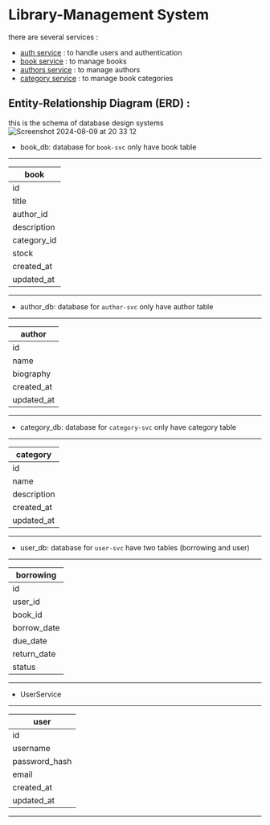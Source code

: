 # Library-Management System

there are several services : 
- [auth service](https://github.com/storyofhis/backend-syn/blob/main/user-svc/README.md) : to handle users and authentication
- [book service](https://github.com/storyofhis/backend-syn/blob/main/book-svc/README.md) : to manage books
- [authors service](https://github.com/storyofhis/backend-syn/blob/main/author-svc/README.md) : to manage authors
- [category service](https://github.com/storyofhis/backend-syn/blob/main/category-svc/README.md) : to manage book categories

## Entity-Relationship Diagram (ERD) : 
this is the schema of database design systems
![Screenshot 2024-08-09 at 20 33 12](https://github.com/user-attachments/assets/05b54daf-d877-4b32-b5ef-14c9632d8f6c)

- book_db: database for `book-svc` only have book table
-------------------
| book            |
|-----------------|
| id              |
| title           |       
| author_id       |
| description     |      
| category_id     |
| stock           |   
| created_at      |   
| updated_at      |   
-------------------   
                    
- author_db: database for `author-svc` only have author table
-------------------   
| author          |   
|-----------------|   
| id              |
| name            |      
| biography       |      
| created_at      |     
| updated_at      |      
-------------------     
                         
- category_db: database for `category-svc` only have category table       
-------------------    
| category        |      
|-----------------|     
| id              |
| name            |        
| description     |        
| created_at      |        
| updated_at      |        
-------------------       
                        
- user_db: database for `user-svc` have two tables (borrowing and user) 
-------------------    
| borrowing       |
|-----------------|
| id              |
| user_id         |
| book_id         |                   
| borrow_date     |                   
| due_date        |                  
| return_date     |                   
| status          |                   
-------------------                   
                                      
- UserService                           
-------------------                   
| user            |                   
|-----------------|                   
| id              |
| username        |
| password_hash   |
| email           |
| created_at      |
| updated_at      |
-------------------

